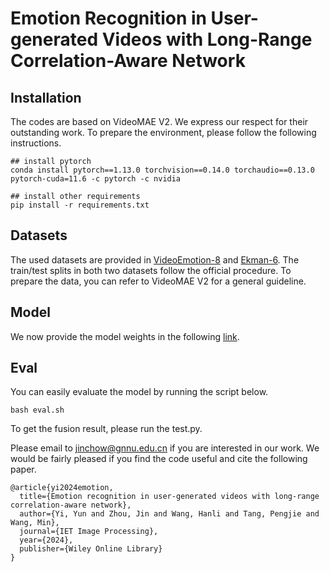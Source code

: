# Emotion Recognition in User-generated Videos with Long-Range Correlation-Aware Network

## Installation 
The codes are based on VideoMAE V2. We express our respect for their outstanding work. To prepare the environment, please follow the following instructions.
```
## install pytorch
conda install pytorch==1.13.0 torchvision==0.14.0 torchaudio==0.13.0 pytorch-cuda=11.6 -c pytorch -c nvidia

## install other requirements
pip install -r requirements.txt
```

## Datasets
The used datasets are provided in [VideoEmotion-8](https://drive.google.com/drive/folders/0B5peJ1MHnIWGd3pFbzMyTG5BSGs?resourcekey=0-hZ1jo5t1hIauRpYhYIvWYA) and [Ekman-6](https://github.com/kittenish/Frame-Transformer-Network). The train/test splits in both two datasets follow the official procedure. To prepare the data, you can refer to VideoMAE V2 for a general guideline.

## Model
We now provide the model weights in the following [link](https://pan.baidu.com/s/1LjO4nqA0z4qMD-CvVtjAsw?pwd=CHOW).

## Eval
You can easily evaluate the model by running the script below. 
```
bash eval.sh
```
To get the fusion result, please run the test.py.

Please email to jinchow@gnnu.edu.cn if you are interested in our work. We would be fairly pleased if you find the code useful and cite the following paper.
```
@article{yi2024emotion,
  title={Emotion recognition in user-generated videos with long-range correlation-aware network},
  author={Yi, Yun and Zhou, Jin and Wang, Hanli and Tang, Pengjie and Wang, Min},
  journal={IET Image Processing},
  year={2024},
  publisher={Wiley Online Library}
}
```
